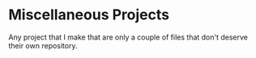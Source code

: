 # Miscellaneous Projects
Any project that I make that are only a couple of files that don't deserve their own repository.
